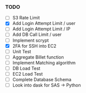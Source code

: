 ### TODO
- [ ] S3 Rate Limit
- [x] Add Login Attempt Limit / user
- [ ] Add Login Attempt Limit / IP
- [ ] Add DB Call Limit / user
- [ ] Implement scrypt
- [x] 2FA for SSH into EC2
- [ ] Unit Test
- [ ] Aggregate Billet function 
- [ ] Implement Matching algorithm
- [ ] DB Load Test
- [ ] EC2 Load Test
- [ ] Complete Database Schema
- [ ] Look into dask for SAS -> Python
